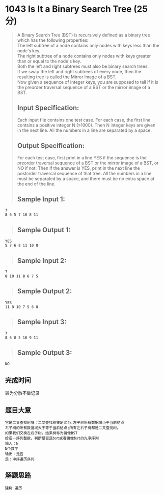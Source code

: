 # 1043 Is It a Binary Search Tree (25 分)
> A Binary Search Tree (BST) is recursively defined as a binary tree which has the following properties:  
> The left subtree of a node contains only nodes with keys less than the node's key.  
> The right subtree of a node contains only nodes with keys greater than or equal to the node's key.  
> Both the left and right subtrees must also be binary search trees.  
> If we swap the left and right subtrees of every node, then the resulting tree is called the Mirror Image of a BST.  
> Now given a sequence of integer keys, you are supposed to tell if it is the preorder traversal sequence of a BST or the mirror image of a BST.  
> ## Input Specification:  
> Each input file contains one test case. For each case, the first line contains a positive integer N (≤1000). Then N integer keys are given in the next line. All the numbers in a line are separated by a space.  
> ## Output Specification:
> For each test case, first print in a line YES if the sequence is the preorder traversal sequence of a BST or the mirror image of a BST, or NO if not. Then if the answer is YES, print in the next line the postorder traversal sequence of that tree. All the numbers in a line must be separated by a space, and there must be no extra space at the end of the line.  
> ## Sample Input 1:
```
7
8 6 5 7 10 8 11
```
> ## Sample Output 1:
```
YES
5 7 6 8 11 10 8
```
> ## Sample Input 2:
```
7
8 10 11 8 6 7 5
```
> ## Sample Output 2:
```
YES
11 8 10 7 5 6 8
```
> ## Sample Input 3:
```
7
8 6 8 5 10 9 11
```
> ## Sample Output 3:
```
NO
```
## 完成时间
较为分散不做记录
## 题目大意
```
它是二叉查找树吗：二叉查找树被定义为:左子树所有数据域小于当前结点
右子树的所有数据域大于等于当前结点;所有左右子树都是二叉查找树。
如果我们交换左右子树，结果树称为镜像BST
给定一序列整数，判断是否是bst或者镜像bst的先序序列
输入：N 
N个数字
输出：是否
是：中序遍历序列
```
## 解题思路
```
建树 遍历
```
